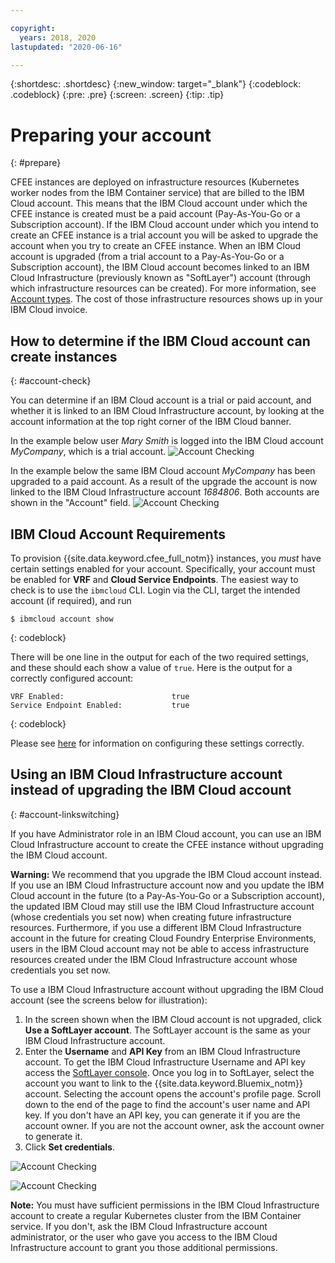 ```yaml
---

copyright:
  years: 2018, 2020
lastupdated: "2020-06-16"

---
```


{:shortdesc: .shortdesc}
{:new_window: target="_blank"}
{:codeblock: .codeblock}
{:pre: .pre}
{:screen: .screen}
{:tip: .tip}

# Preparing your account
{: #prepare}

CFEE instances are deployed on infrastructure resources (Kubernetes worker nodes from the IBM Container service) that are billed to the IBM Cloud account. This means that the IBM Cloud account under which the CFEE instance is created must be a paid account (Pay-As-You-Go or a Subscription account).  If the IBM Cloud account under which you intend to create an CFEE instance is a trial account you will be asked to upgrade the account when you try to create an CFEE instance.  When an IBM Cloud account is upgraded (from a trial account to a Pay-As-You-Go or a Subscription account), the IBM Cloud account becomes linked to an IBM Cloud Infrastructure (previously known as "SoftLayer") account (through which infrastructure resources can be created). For more information, see [Account types](https://cloud.ibm.com/docs/account/index.html#accounts). The cost of those infrastructure resources shows up in your IBM Cloud invoice.

## How to determine if the IBM Cloud account can create instances
{: #account-check}

You can determine if an IBM Cloud account is a trial or paid account, and whether it is linked to an IBM Cloud Infrastructure account, by looking at the account information at the top right corner of the IBM Cloud banner.  

In the example below user _Mary Smith_ is logged into the IBM Cloud account _MyCompany_, which is a trial account.
![Account Checking](img/AccountExample_1.png  "Screen cap that shows an IBM Cloud account not linked to a IBM Cloud Infrastructure (previously known as a SoftLayer) account")

In the example below the same IBM Cloud account _MyCompany_ has been upgraded to a paid account.  As a result of the upgrade the account is now linked to the IBM Cloud Infrastructure account _1684806_.  Both accounts are shown in the "Account" field.
![Account Checking](img/AccountExample_2.png  "Screen cap that shows an IBM Cloud account linked to an IBM Cloud Infrastructure  (previously known as a SoftLayer) account")

## IBM Cloud Account Requirements

To provision {{site.data.keyword.cfee_full_notm}} instances, you _must_ have certain settings enabled for your account.  Specifically, your account must be enabled for **VRF** and **Cloud Service Endpoints**.  The easiest way to check is to use the `ibmcloud` CLI.  Login via the CLI, target the intended account (if required), and run

```
$ ibmcloud account show
```
{: codeblock}

There will be one line in the output for each of the two required settings, and these should each show a value of `true`.  Here is the output for a correctly configured account:

```
VRF Enabled:                        true
Service Endpoint Enabled:           true
```
{: codeblock}

Please see [here](account?topic=account-vrf-service-endpoint) for information on configuring these settings correctly.

## Using an IBM Cloud Infrastructure account instead of upgrading the IBM Cloud account
{: #account-linkswitching}

If you have Administrator role in an IBM Cloud account, you can use an IBM Cloud Infrastructure account to create the CFEE instance without upgrading the IBM Cloud account.

**Warning:** We recommend that you upgrade the IBM Cloud account instead. If you use an IBM Cloud Infrastructure account now and you update the IBM Cloud account in the future (to a Pay-As-You-Go or a Subscription account), the updated IBM Cloud may still use the  IBM Cloud Infrastructure account (whose credentials you set now) when creating future infrastructure resources. Furthermore, if you use a different IBM Cloud Infrastructure account in the future for creating Cloud Foundry Enterprise Environments, users in the IBM Cloud account may not be able to access infrastructure resources created under the IBM Cloud Infrastructure account whose credentials you set now.

To use a IBM Cloud Infrastructure account without upgrading the IBM Cloud account (see the screens below for illustration):
1. In the screen shown when the IBM Cloud account is not upgraded, click **Use a SoftLayer account**. The SoftLayer account is the same as your IBM Cloud Infrastructure account.
2. Enter the **Username** and **API Key** from an IBM Cloud Infrastructure account. To get the IBM Cloud Infrastructure Username and API key access the [SoftLayer console](https://control.softlayer.com). Once you log in to SoftLayer, select the account you want to link to the {{site.data.keyword.Bluemix_notm}} account. Selecting the account opens the account's profile page. Scroll down to the end of the page to find the account's user name and API key. If you don't have an API key, you can generate it if you are the account owner. If you are not the account owner, ask the account owner to generate it.
3. Click **Set credentials**.

![Account Checking](img/UpgradeAccountPage_1.png  "Screen cap that highlights the hyperlinklink to use a SoftLayer account to create an CFEE instance")

![Account Checking](img/UpgradeAccountPage_2.png  "Screen cap that shows the parameters for using a SoftLayer account to create an CFEE instance")

**Note:** You must have sufficient permissions in the IBM Cloud Infrastructure account to create a regular Kubernetes cluster from the IBM Container service. If you don't, ask the IBM Cloud Infrastructure account administrator, or the user who gave you access to the IBM Cloud Infrastructure account to grant you those additional permissions.
